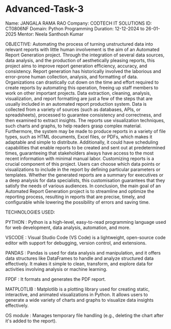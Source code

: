 # Advanced-Task-3
Name: JANGALA RAMA RAO Company: CODTECH IT SOLUTIONS ID: CT0806NF Domain: Python Programming Duration: 12-12-2024 to 26-01-2025 Mentor: Neela Santhosh Kumar


OBJECTIVE: Automating the process of turning unstructured data into relevant reports with little human involvement is the aim of an Automated Report Generation project. Through the integration of several data sources, data analysis, and the production of aesthetically pleasing reports, this project aims to improve report generation efficiency, accuracy, and consistency. Report generation has historically involved the laborious and error-prone human collection, analysis, and formatting of data. Organizations can drastically cut down on the time and effort required to create reports by automating this operation, freeing up staff members to work on other important projects. Data extraction, cleaning, analysis, visualization, and report formatting are just a few of the steps that are usually included in an automated report production system. Data is collected from a variety of sources (such as databases, APIs, or spreadsheets), processed to guarantee consistency and correctness, and then examined to extract insights. The reports use visualization techniques, such charts and graphs, to help readers grasp complex material. Furthermore, the system may be made to produce reports in a variety of file types, such as HTML documents, Excel files, or PDFs, which makes it adaptable and simple to distribute. Additionally, it could have scheduling capabilities that enable reports to be created and sent out at predetermined times, guaranteeing that stakeholders always have access to the most recent information with minimal manual labor. Customizing reports is a crucial component of this project. Users can choose which data points or visualizations to include in the report by defining particular parameters or templates. Whether the generated reports are a summary for executives or a deep analysis for data specialists, this customisation guarantees that they satisfy the needs of various audiences. In conclusion, the main goal of an Automated Report Generation project is to streamline and optimize the reporting process, resulting in reports that are precise, timely, and configurable while lowering the possibility of errors and saving time.

TECHNOLOGIES USED:

PYTHON : Python is a high-level, easy-to-read programming language used for web development, data analysis, automation, and more.

VSCODE : Visual Studio Code (VS Code) is a lightweight, open-source code editor with support for debugging, version control, and extensions.

PANDAS : Pandas is used for data analysis and manipulation, and it offers data structures like DataFrames to handle and analyze structured data effectively. It makes it simple to clean, transform, and explore data for activities involving analysis or machine learning.

FPDF : It formats and generates the PDF report.

MATPLOTLIB : Matplotlib is a plotting library used for creating static, interactive, and animated visualizations in Python. It allows users to generate a wide variety of charts and graphs to visualize data insights effectively.

OS module : Manages temporary file handling (e.g., deleting the chart after it's added to the report).

